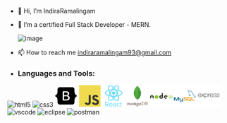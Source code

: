 
- 👋 Hi, I’m IndiraRamalingam
- 🌱 I’m a certified Full Stack Developer - MERN.
  
   ![image](https://user-images.githubusercontent.com/27279740/164895446-7bcdb5b4-06dd-4763-aa96-80e0fbdf4667.png)

- 📫 How to reach me indiraramalingam93@gmail.com

- <h3 align="left">Languages and Tools:</h3>

<p align="left">   

<img src="https://cdn.worldvectorlogo.com/logos/html-1.svg" alt="html5" width="50" height="50" />
<img src="https://cdn.worldvectorlogo.com/logos/css-3.svg" alt="css3" width="50" height="50" />
<img src="https://raw.githubusercontent.com/devicons/devicon/master/icons/bootstrap/bootstrap-plain.svg" alt="bootstrap" width="50" height="50" />
<img src="https://raw.githubusercontent.com/devicons/devicon/master/icons/javascript/javascript-original.svg" alt="javascript" width="50" height="50" />
<img src="https://raw.githubusercontent.com/devicons/devicon/master/icons/react/react-original-wordmark.svg" alt="react" width="50" height="50" />
<img src="https://raw.githubusercontent.com/devicons/devicon/master/icons/mongodb/mongodb-original-wordmark.svg" alt="mongodb" width="50" height="50" />
<img src="https://raw.githubusercontent.com/devicons/devicon/master/icons/nodejs/nodejs-original-wordmark.svg" alt="nodejs" width="50" height="50" />
<img src="https://raw.githubusercontent.com/devicons/devicon/master/icons/mysql/mysql-original-wordmark.svg" alt="mysql" width="50" height="50" />
<img src="https://raw.githubusercontent.com/devicons/devicon/master/icons/express/express-original-wordmark.svg" alt="express" width="50" height="50" />
<img src="https://upload.wikimedia.org/wikipedia/commons/9/9a/Visual_Studio_Code_1.35_icon.svg" alt="vscode" width="50" height="50" />
<img src="https://upload.wikimedia.org/wikipedia/commons/c/cf/Eclipse-SVG.svg" alt="eclipse" width="50" height="50" />
<img src="https://www.vectorlogo.zone/logos/getpostman/getpostman-icon.svg" alt="postman" width="50" height="50" />

</p>

  

